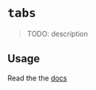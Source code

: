 # `tabs`

> TODO: description

## Usage

Read the the [docs](https://material.preact.com/component/tabs)
